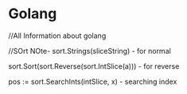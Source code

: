 # Golang

//All Information about golang

//SOrt NOte- 
sort.Strings(sliceString) - for normal

sort.Sort(sort.Reverse(sort.IntSlice(a)))  - for reverse

pos := sort.SearchInts(intSlice, x)   - searching index